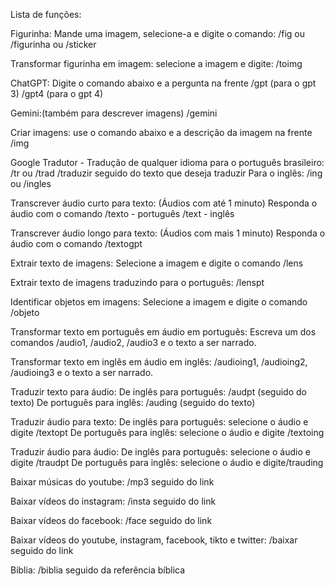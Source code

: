 Lista de funções:

Figurinha: Mande uma imagem, selecione-a e digite o comando:
/fig ou /figurinha ou /sticker

Transformar figurinha em imagem: selecione a imagem e digite:
/toimg

ChatGPT: Digite o comando abaixo e a pergunta na frente
/gpt (para o gpt 3)
/gpt4 (para o gpt 4)

Gemini:(também para descrever imagens) 
/gemini

Criar imagens: use o comando abaixo e a descrição da imagem na frente
/img

Google Tradutor - Tradução de qualquer idioma para o português brasileiro:
/tr ou /trad /traduzir seguido do texto que deseja traduzir
Para o inglês:
/ing ou /ingles

Transcrever áudio curto para texto:
(Áudios com até 1 minuto)
Responda o áudio com o comando
/texto - português
/text - inglês

Transcrever áudio longo para texto:
(Áudios com mais 1 minuto)
Responda o áudio com o comando
/textogpt

Extrair texto de imagens:
Selecione a imagem e digite o comando
/lens

Extrair texto de imagens traduzindo para o português:
/lenspt

Identificar objetos em imagens:
Selecione a imagem e digite o comando
/objeto

Transformar texto em português em áudio em português:
Escreva um dos comandos /audio1, /audio2, /audio3 e o texto a ser narrado.

Transformar texto em inglês em áudio em inglês: /audioing1, /audioing2, /audioing3 e o texto a ser narrado.

Traduzir texto para áudio:
De inglês para português: /audpt (seguido do texto)
De português para inglês: /auding (seguido do texto)

Traduzir áudio para texto:
De inglês para português: selecione o áudio e digite /textopt
De português para inglês: selecione o áudio e digite /textoing

Traduzir áudio para áudio:
De inglês para português: selecione o áudio e digite /traudpt
De português para inglês: selecione o áudio e digite/trauding

Baixar músicas do youtube:
/mp3 seguido do link

Baixar vídeos do instagram:
/insta seguido do link

Baixar vídeos do facebook:
/face seguido do link

Baixar vídeos do youtube, instagram, facebook, tikto e twitter:
/baixar seguido do link

Biblia:
/biblia seguido da referência bíblica
